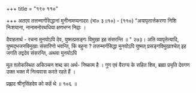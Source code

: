 +++
title = "१९० ११०"

+++
अतएव तत्तन्मार्गसिद्धानां मुनीनामप्यनादरः (भा० ३॥१०) - (११०) "अयापृतार्त्तकरणा निशि निःशयाना, नानामनोरथधिया क्षणभग्न निद्राः । 

दैवाहतार्थ - रचना मुनयोऽपि देव, युष्मत्प्रसङ्गः विमुखा इह संसरन्ति ॥ " २७३। अति व्यापृतेत्यादि, युष्मद्भजनविमुखाः संसारिणो भवन्ति, किं बहुना ? तत्तन्मार्गसिद्धा मुनयोऽपि युष्मत् प्रसङ्गविमुखाश्चेत् इह जगति तद्वदेव संसरन्ति, अथवा मुनयोऽपि 

मूल श्लोकस्थित अकिञ्चन शब्द का अर्थ- निष्काम है । गुण एवं वैराग्य के सहित शिव, ब्रह्मा प्रभृति देवगण उक्त भक्त में नित्यवास करते रहते हैं । 

प्रह्लाद श्रीनृसिंहदेव को कहें थे ॥ १०६ ॥ 
